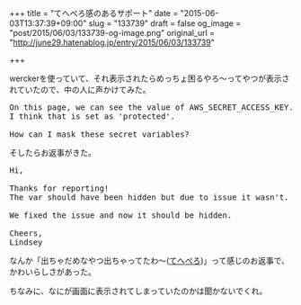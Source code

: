+++
title = "てへぺろ感のあるサポート"
date = "2015-06-03T13:37:39+09:00"
slug = "133739"
draft = false
og_image = "post/2015/06/03/133739-og-image.png"
original_url = "http://june29.hatenablog.jp/entry/2015/06/03/133739"

+++

<p>werckerを使っていて、それ表示されたらめっちょ困るやろ〜ってやつが表示されていたので、中の人に声かけてみた。</p>

<pre class="code" data-lang="" data-unlink>On this page, we can see the value of AWS_SECRET_ACCESS_KEY. 
I think that is set as 'protected'.

How can I mask these secret variables?</pre>


<p>そしたらお返事がきた。</p>

<pre class="code" data-lang="" data-unlink>Hi,

Thanks for reporting!
The var should have been hidden but due to issue it wasn't.

We fixed the issue and now it should be hidden.

Cheers,
Lindsey</pre>


<p>なんか「出ちゃだめなやつ出ちゃってたわ〜(<a class="keyword" href="http://d.hatena.ne.jp/keyword/%A4%C6%A4%D8%A4%DA%A4%ED">てへぺろ</a>)」って感じのお返事で、かわいらしさがあった。</p>

<p>ちなみに、なにが画面に表示されてしまっていたのかは聞かないでくれ。</p>
